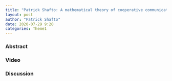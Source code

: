 ```yaml
---
title: "Patrick Shafto: A mathematical theory of cooperative communication"
layout: post
author: "Patrick Shafto"
date: 2020-07-29 9:20
categories: Theme1
---
```


### Abstract

### Video

### Discussion
